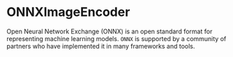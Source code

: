# ONNXImageEncoder
Open Neural Network Exchange (ONNX) is an open standard format for representing machine learning models. `ONNX` is supported by a community of partners who have implemented it in many frameworks and tools.